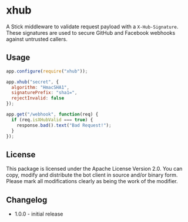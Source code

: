 # xhub

A Stick middleware to validate request payload with a `X-Hub-Signature`. These signatures are used to secure GitHub and Facebook webhooks against untrusted callers.

## Usage

```javascript
app.configure(require("xhub"));

app.xhub("secret", {
  algorithm: "HmacSHA1",
  signaturePrefix: "sha1=",
  rejectInvalid: false
});

app.get("/webhook", function(req) {
  if (req.isXHubValid === true) {
    response.bad().text("Bad Request!");
  }
});
```

## License

This package is licensed under the Apache License Version 2.0.
You can copy, modify and distribute the bot client in source and/or binary form.
Please mark all modifications clearly as being the work of the modifier.

## Changelog

 * 1.0.0 - initial release 

